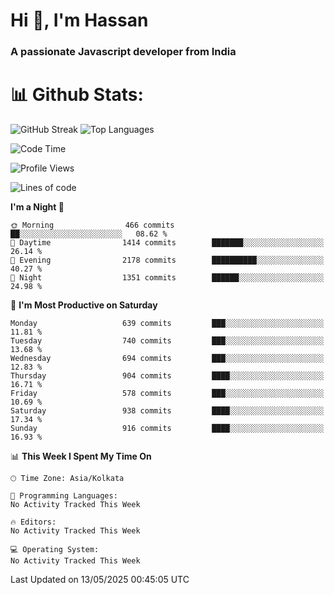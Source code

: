 # Hi 👋, I'm Hassan
### A passionate Javascript developer from India


# 📊 Github Stats:
![GitHub Streak](https://github-readme-streak-stats.herokuapp.com/?user=codeblooded47&theme=dracula&hide_border=false)
![Top Languages](https://github-readme-stats.vercel.app/api/top-langs/?username=codeblooded47&layout=compact&theme=dracula)



<!--START_SECTION:waka-->
![Code Time](http://img.shields.io/badge/Code%20Time-883%20hrs%201%20min-blue)

![Profile Views](http://img.shields.io/badge/Profile%20Views-0-blue)

![Lines of code](https://img.shields.io/badge/From%20Hello%20World%20I%27ve%20Written-24.0%20million%20lines%20of%20code-blue)

**I'm a Night 🦉** 

```text
🌞 Morning                466 commits         ██░░░░░░░░░░░░░░░░░░░░░░░   08.62 % 
🌆 Daytime                1414 commits        ███████░░░░░░░░░░░░░░░░░░   26.14 % 
🌃 Evening                2178 commits        ██████████░░░░░░░░░░░░░░░   40.27 % 
🌙 Night                  1351 commits        ██████░░░░░░░░░░░░░░░░░░░   24.98 % 
```
📅 **I'm Most Productive on Saturday** 

```text
Monday                   639 commits         ███░░░░░░░░░░░░░░░░░░░░░░   11.81 % 
Tuesday                  740 commits         ███░░░░░░░░░░░░░░░░░░░░░░   13.68 % 
Wednesday                694 commits         ███░░░░░░░░░░░░░░░░░░░░░░   12.83 % 
Thursday                 904 commits         ████░░░░░░░░░░░░░░░░░░░░░   16.71 % 
Friday                   578 commits         ███░░░░░░░░░░░░░░░░░░░░░░   10.69 % 
Saturday                 938 commits         ████░░░░░░░░░░░░░░░░░░░░░   17.34 % 
Sunday                   916 commits         ████░░░░░░░░░░░░░░░░░░░░░   16.93 % 
```


📊 **This Week I Spent My Time On** 

```text
🕑︎ Time Zone: Asia/Kolkata

💬 Programming Languages: 
No Activity Tracked This Week

🔥 Editors: 
No Activity Tracked This Week

💻 Operating System: 
No Activity Tracked This Week
```


 Last Updated on 13/05/2025 00:45:05 UTC
<!--END_SECTION:waka-->

